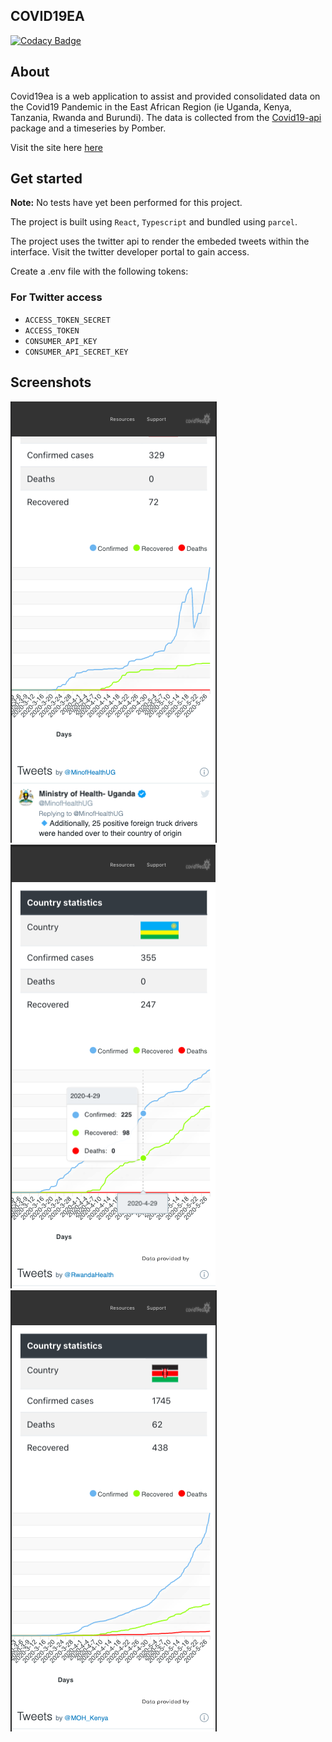 ## COVID19EA

[![Codacy Badge](https://api.codacy.com/project/badge/Grade/3a5bc56755574461bd6f5bd52b3c3dc7)](https://app.codacy.com/manual/briantical/COVID19EA?utm_source=github.com&utm_medium=referral&utm_content=briantical/COVID19EA&utm_campaign=Badge_Grade_Dashboard)

## About

Covid19ea is a web application to assist and provided consolidated data on the Covid19 Pandemic in the East African Region (ie
Uganda, Kenya, Tanzania, Rwanda and Burundi).
The data is collected from the [Covid19-api]() package and a timeseries by Pomber.

Visit the site here [here](http://covidea.briantical.me)

## Get started

**Note:** No tests have yet been performed for this project.

The project is built using `React`, `Typescript` and bundled using `parcel`.

The project uses the twitter api to render the embeded tweets within the interface.
Visit the twitter developer portal to gain access.

Create a .env file with the following tokens:

### For Twitter access

- `ACCESS_TOKEN_SECRET`
- `ACCESS_TOKEN`
- `CONSUMER_API_KEY`
- `CONSUMER_API_SECRET_KEY`

## Screenshots

<img src="./screenshots/Screenshot 2020-05-30 at 04.05.26.png">
<img src="./screenshots/Screenshot 2020-05-30 at 04.07.32.png">
<img src="./screenshots/Screenshot 2020-05-30 at 04.04.42.png">
